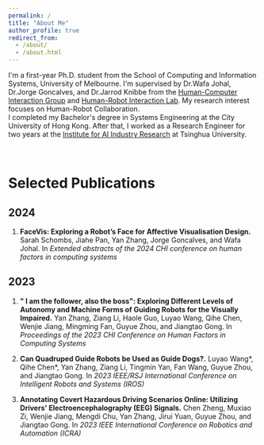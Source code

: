 ```yaml
---
permalink: /
title: "About Me"
author_profile: true
redirect_from: 
  - /about/
  - /about.html
---
```


I'm a first-year Ph.D. student from the School of Computing and Information Systems, University of Melbourne. I'm supervised by Dr.Wafa Johal, Dr.Jorge Goncalves, and Dr.Jarrod Knibbe from the [Human-Computer Interaction Group](https://cis.unimelb.edu.au/hci) and [Human-Robot Interaction Lab](https://chri-lab.github.io/). My research interest focuses on Human-Robot Collaboration.  
I completed my Bachelor's degree in Systems Engineering at the City University of Hong Kong. After that, I worked as a Research Engineer for two years at the [Institute for AI Industry Research](https://air.tsinghua.edu.cn/en/) at Tsinghua University.  
<br/><br/>

Selected Publications
======

2024
------
1. **FaceVis: Exploring a Robot’s Face for Affective Visualisation Design.** 
Sarah Schombs, Jiahe Pan, Yan Zhang, Jorge Goncalves, and Wafa Johal. In _Extended abstracts of the 2024 CHI conference on human factors in computing systems_

2023
------
1. **" I am the follower, also the boss": Exploring Different Levels of Autonomy and Machine Forms of Guiding Robots for the Visually Impaired.**
Yan Zhang, Ziang Li, Haole Guo, Luyao Wang, Qihe Chen, Wenjie Jiang, Mingming Fan, Guyue Zhou, and Jiangtao Gong. In _Proceedings of the 2023 CHI Conference on Human Factors in Computing Systems_  

2. **Can Quadruped Guide Robots be Used as Guide Dogs?.** Luyao Wang*, Qihe Chen*, Yan Zhang, Ziang Li, Tingmin Yan, Fan Wang, Guyue Zhou, and Jiangtao Gong. In _2023 IEEE/RSJ International Conference on Intelligent Robots and Systems (IROS)_  

3. **Annotating Covert Hazardous Driving Scenarios Online: Utilizing Drivers' Electroencephalography (EEG) Signals.** Chen Zheng, Muxiao Zi, Wenjie Jiang, Mengdi Chu, Yan Zhang, Jirui Yuan, Guyue Zhou, and Jiangtao Gong. In _2023 IEEE International Conference on Robotics and Automation (ICRA)_


